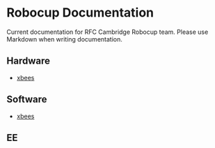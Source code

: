 # Robocup Documentation 

Current documentation for RFC Cambridge Robocup team. Please use Markdown when writing documentation.


## Hardware
* [xbees](./hardware/xbee.md)


## Software
* [xbees](./software/xbee.md)

## EE




